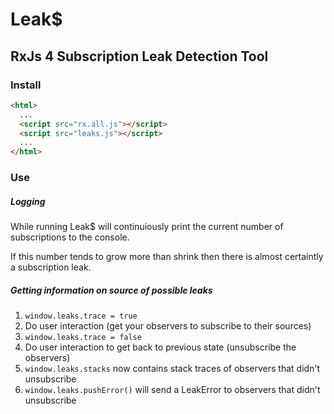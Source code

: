 # Leak$
## RxJs 4 Subscription Leak Detection Tool

### Install

```html
<html>
  ...
  <script src="rx.all.js"></script>
  <script src="leaks.js"></script>
  ...
</html>
```

### Use

##### Logging
While running Leak$ will continuiously print the current number of subscriptions to the console.

If this number tends to grow more than shrink then there is almost certaintly a subscription leak.

##### Getting information on source of possible leaks
1. `window.leaks.trace = true`
2. Do user interaction (get your observers to subscribe to their sources)
3. `window.leaks.trace = false`
4. Do user interaction to get back to previous state (unsubscribe the observers)
5. `window.leaks.stacks` now contains stack traces of observers that didn't unsubscribe
6. `window.leaks.pushError()` will send a LeakError to observers that didn't unsubscribe
